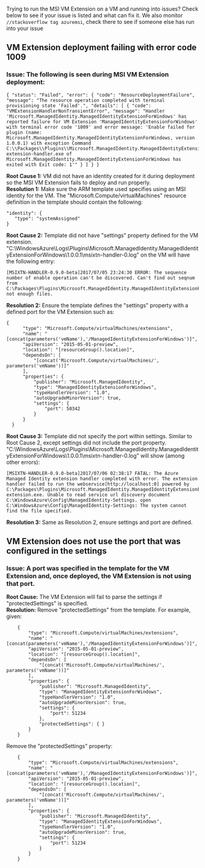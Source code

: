 Trying to run the MSI VM Extension on a VM and running into issues? Check below to see if your issue is listed and what can fix it. 
We also monitor ``//stackoverflow tag azuremsi``, check there to see if someone else has run into your issue

## VM Extension deployment failing with error code 1009
### Issue: The following is seen during MSI VM Extension deployment:
```
{ "status": "Failed", "error": { "code": "ResourceDeploymentFailure", "message": "The resource operation completed with terminal provisioning state 'Failed'.", "details": [ { "code": "VMExtensionHandlerNonTransientError", "message": "Handler 'Microsoft.ManagedIdentity.ManagedIdentityExtensionForWindows' has reported failure for VM Extension 'ManagedIdentityExtensionForWindows' with terminal error code '1009' and error message: 'Enable failed for plugin (name: Microsoft.ManagedIdentity.ManagedIdentityExtensionForWindows, version 1.0.0.1) with exception Command C:\\Packages\\Plugins\\Microsoft.ManagedIdentity.ManagedIdentityExtensionForWindows\\1.0.0.1\\msi-extension-handler.exe of Microsoft.ManagedIdentity.ManagedIdentityExtensionForWindows has exited with Exit code: 1'" } ] } }
```
**Root Cause 1:** VM did not have an identity created for it during deployment so the MSI VM Extension fails to deploy and run properly.  
**Resolution 1:** Make sure the ARM template used specifies using an MSI identity for the VM. The "Microsoft.Compute/virtualMachines" resource definition in the template should contain the following:
```
"identity": { 
   "type": "systemAssigned"
}
```

**Root Cause 2:** Template did not have "settings" property defined for the VM extension. 
"C:\WindowsAzure\Logs\Plugins\Microsoft.ManagedIdentity.ManagedIdentityExtensionForWindows\1.0.0.1\msixtn-handler-0.log" on the VM will have the following entry:
```
[MSIXTN-HANDLER-0.9.0-beta]2017/07/05 23:24:30 ERROR: The sequence number of enable operation can't be discovered. Can't find out seqnum from C:\Packages\Plugins\Microsoft.ManagedIdentity.ManagedIdentityExtensionForWindows\1.0.0.1\RuntimeSettings, not enough files. 
```

**Resolution 2:** Ensure the template defines the "settings" property with a defined port for the VM Extension such as:
  ```
  {
        "type": "Microsoft.Compute/virtualMachines/extensions",
        "name": "[concat(parameters('vmName'),'/ManagedIdentityExtensionForWindows')]",
        "apiVersion": "2015-05-01-preview",
        "location": "[resourceGroup().location]",
        "dependsOn": [
            "[concat('Microsoft.Compute/virtualMachines/', parameters('vmName'))]"
        ],
        "properties": {
            "publisher": "Microsoft.ManagedIdentity",
            "type": "ManagedIdentityExtensionForWindows",
            "typeHandlerVersion": "1.0",
            "autoUpgradeMinorVersion": true,
            "settings": {
                "port": 50342
            }
        }
    }
```
**Root Cause 3:** Template did not specify the port within settings. Similar to Root Cause 2, except settings did not include the port property. 
"C:\WindowsAzure\Logs\Plugins\Microsoft.ManagedIdentity.ManagedIdentityExtensionForWindows\1.0.0.1\msixtn-handler-0.log" will show (among other errors):
```
[MSIXTN-HANDLER-0.9.0-beta]2017/07/06 02:38:17 FATAL: The Azure Managed Identity extension handler completed with error. The extension handler failed to run the webservice[http://localhost:0] powered by C:\Packages\Plugins\Microsoft.ManagedIdentity.ManagedIdentityExtensionForWindows\1.0.0.1\msi-extension.exe. Unable to read service url discovery document C:\WindowsAzure\Config\ManagedIdentity-Settings. open C:\WindowsAzure\Config\ManagedIdentity-Settings: The system cannot find the file specified.
```

**Resolution 3:** Same as Resolution 2, ensure settings and port are defined.

## VM Extension does not use the port that was configured in the settings
### Issue: A port was specified in the template for the VM Extension and, once deployed, the VM Extension is not using that port.
**Root Cause:** The VM Extension will fail to parse the settings if "protectedSettings" is specified.  
**Resolution:** Remove "protectedSettings" from the template. For example, given:
```
    {
        "type": "Microsoft.Compute/virtualMachines/extensions",
        "name": "[concat(parameters('vmName'),'/ManagedIdentityExtensionForWindows')]",
        "apiVersion": "2015-05-01-preview",
        "location": "[resourceGroup().location]",
        "dependsOn": [
            "[concat('Microsoft.Compute/virtualMachines/', parameters('vmName'))]"
        ],
        "properties": {
            "publisher": "Microsoft.ManagedIdentity",
            "type": "ManagedIdentityExtensionForWindows",
            "typeHandlerVersion": "1.0",
            "autoUpgradeMinorVersion": true,
            "settings": {
                "port": 51234
            },
            "protectedSettings": { }
        }
    }
```

Remove the "protectedSettings" property:
```
    {
        "type": "Microsoft.Compute/virtualMachines/extensions",
        "name": "[concat(parameters('vmName'),'/ManagedIdentityExtensionForWindows')]",
        "apiVersion": "2015-05-01-preview",
        "location": "[resourceGroup().location]",
        "dependsOn": [
            "[concat('Microsoft.Compute/virtualMachines/', parameters('vmName'))]"
        ],
        "properties": {
            "publisher": "Microsoft.ManagedIdentity",
            "type": "ManagedIdentityExtensionForWindows",
            "typeHandlerVersion": "1.0",
            "autoUpgradeMinorVersion": true,
            "settings": {
                "port": 51234
            }
        }
    }
```

